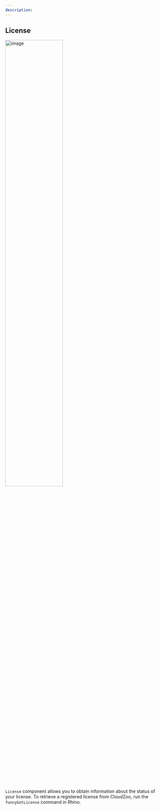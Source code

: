 ```yaml
---
description:
---
```


## License

<img width="60%" alt="image" src="/images/docs_v1/gh-components/license.png">

`License` component allows you to obtain information about the status of your
license. To retrieve a registered license from CloudZoo, run the
`TunnyGetLicense` command in Rhino.
